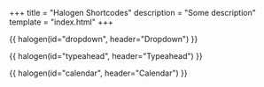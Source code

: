 +++
title = "Halogen Shortcodes"
description = "Some description"
template = "index.html"
+++

{{ halogen(id="dropdown", header="Dropdown") }}

{{ halogen(id="typeahead", header="Typeahead") }}

{{ halogen(id="calendar", header="Calendar") }}